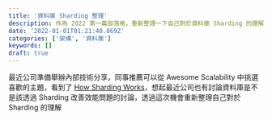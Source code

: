 ```yaml
---
title: '資料庫 Sharding 整理'
description: 作為 2022 第一篇部落格，重新整理一下自己對於資料庫 Sharding 的理解
date: '2022-01-01T01:21:40.869Z'
categories: ['架構', '資料庫']
keywords: []
draft: true
---
```

最近公司準備舉辦內部技術分享，同事推薦可以從 Awesome Scalability 中挑選喜歡的主題，看到了 [How Sharding Works](https://medium.com/@jeeyoungk/how-sharding-works-b4dec46b3f6)，想起最近公司也有討論資料庫是不是該透過 Sharding 改善效能問題的討論，透過這次機會重新整理自己對於 Sharding 的理解

##